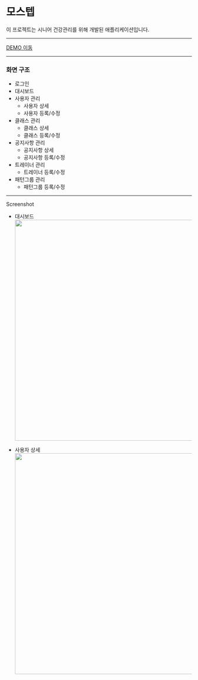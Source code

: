 # 모스텝

이 프로젝트는 시니어 건강관리를 위해 개발된 애플리케이션입니다.

---

<a href="https://haemi-jeon.github.io/PF-02/" target="_blank">DEMO 이동</a>

---

### 화면 구조

- 로그인
- 대시보드
- 사용자 관리
  - 사용자 상세
  - 사용자 등록/수정
- 클래스 관리
  - 클래스 상세
  - 클래스 등록/수정
- 공지사항 관리
  - 공지사항 상세
  - 공지사항 등록/수정
- 트레이너 관리
  - 트레이너 등록/수정
- 패턴그룹 관리
  - 패턴그룹 등록/수정

---

Screenshot

- 대시보드
  <img src="https://github.com/user-attachments/assets/b9f87b9d-d143-4261-b106-73195586ad9c" width="600px" />

- 사용자 상세
  <img src="https://github.com/user-attachments/assets/19deff63-f68f-43f2-8a5f-43277b092001" width="600px" />
